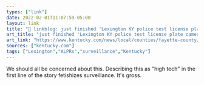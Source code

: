 ```yaml
---
types: ["link"]
date: 2022-02-01T11:07:59-05:00
layout: link
title: "🔗 linkblog: just finished 'Lexington KY police test license plate cameras to solve crime | Lexington Herald Leader'"
art_title: "just finished 'Lexington KY police test license plate cameras to solve crime | Lexington Herald Leader"
art_link: "https://www.kentucky.com/news/local/counties/fayette-county/article257885118.html"
sources: ["kentucky.com"]
tags: ["Lexington","ALPRs","surveillance","Kentucky"]
---
```

We should all be concerned about this. Describing this as "high tech" in the first line of the story fetishizes surveillance. It's gross.
